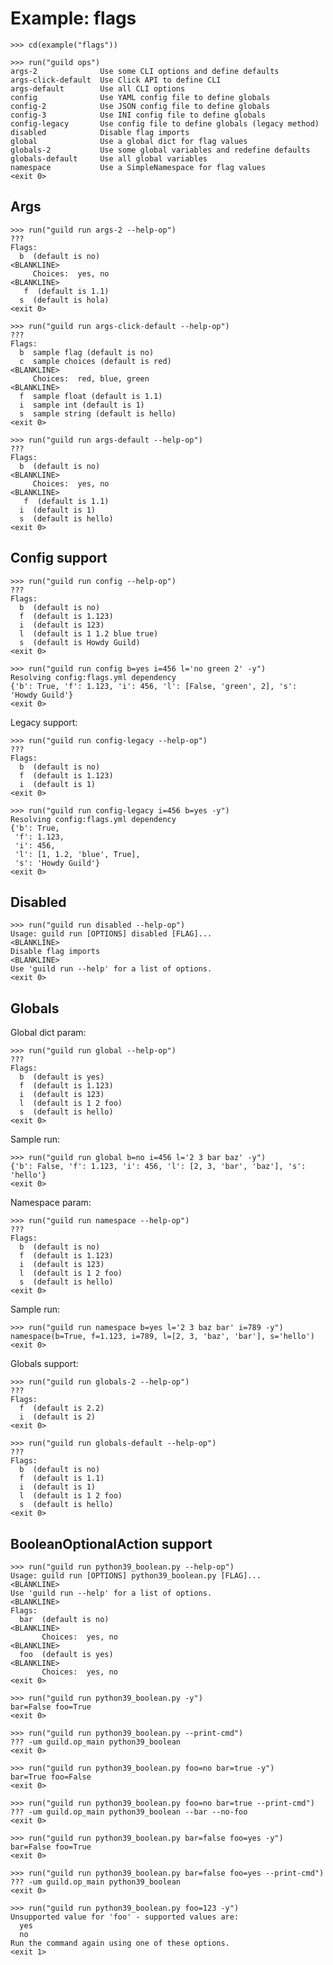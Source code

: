 # Example: flags

    >>> cd(example("flags"))

    >>> run("guild ops")
    args-2              Use some CLI options and define defaults
    args-click-default  Use Click API to define CLI
    args-default        Use all CLI options
    config              Use YAML config file to define globals
    config-2            Use JSON config file to define globals
    config-3            Use INI config file to define globals
    config-legacy       Use config file to define globals (legacy method)
    disabled            Disable flag imports
    global              Use a global dict for flag values
    globals-2           Use some global variables and redefine defaults
    globals-default     Use all global variables
    namespace           Use a SimpleNamespace for flag values
    <exit 0>

## Args

    >>> run("guild run args-2 --help-op")
    ???
    Flags:
      b  (default is no)
    <BLANKLINE>
         Choices:  yes, no
    <BLANKLINE>
       f  (default is 1.1)
      s  (default is hola)
    <exit 0>

    >>> run("guild run args-click-default --help-op")
    ???
    Flags:
      b  sample flag (default is no)
      c  sample choices (default is red)
    <BLANKLINE>
         Choices:  red, blue, green
    <BLANKLINE>
      f  sample float (default is 1.1)
      i  sample int (default is 1)
      s  sample string (default is hello)
    <exit 0>

    >>> run("guild run args-default --help-op")
    ???
    Flags:
      b  (default is no)
    <BLANKLINE>
         Choices:  yes, no
    <BLANKLINE>
       f  (default is 1.1)
      i  (default is 1)
      s  (default is hello)
    <exit 0>

## Config support

    >>> run("guild run config --help-op")
    ???
    Flags:
      b  (default is no)
      f  (default is 1.123)
      i  (default is 123)
      l  (default is 1 1.2 blue true)
      s  (default is Howdy Guild)
    <exit 0>

    >>> run("guild run config b=yes i=456 l='no green 2' -y")
    Resolving config:flags.yml dependency
    {'b': True, 'f': 1.123, 'i': 456, 'l': [False, 'green', 2], 's': 'Howdy Guild'}
    <exit 0>

Legacy support:

    >>> run("guild run config-legacy --help-op")
    ???
    Flags:
      b  (default is no)
      f  (default is 1.123)
      i  (default is 1)
    <exit 0>

    >>> run("guild run config-legacy i=456 b=yes -y")
    Resolving config:flags.yml dependency
    {'b': True,
     'f': 1.123,
     'i': 456,
     'l': [1, 1.2, 'blue', True],
     's': 'Howdy Guild'}
    <exit 0>

## Disabled

    >>> run("guild run disabled --help-op")
    Usage: guild run [OPTIONS] disabled [FLAG]...
    <BLANKLINE>
    Disable flag imports
    <BLANKLINE>
    Use 'guild run --help' for a list of options.
    <exit 0>

## Globals

Global dict param:

    >>> run("guild run global --help-op")
    ???
    Flags:
      b  (default is yes)
      f  (default is 1.123)
      i  (default is 123)
      l  (default is 1 2 foo)
      s  (default is hello)
    <exit 0>

Sample run:

    >>> run("guild run global b=no i=456 l='2 3 bar baz' -y")
    {'b': False, 'f': 1.123, 'i': 456, 'l': [2, 3, 'bar', 'baz'], 's': 'hello'}
    <exit 0>

Namespace param:

    >>> run("guild run namespace --help-op")
    ???
    Flags:
      b  (default is no)
      f  (default is 1.123)
      i  (default is 123)
      l  (default is 1 2 foo)
      s  (default is hello)
    <exit 0>

Sample run:

    >>> run("guild run namespace b=yes l='2 3 baz bar' i=789 -y")
    namespace(b=True, f=1.123, i=789, l=[2, 3, 'baz', 'bar'], s='hello')
    <exit 0>

Globals support:

    >>> run("guild run globals-2 --help-op")
    ???
    Flags:
      f  (default is 2.2)
      i  (default is 2)
    <exit 0>

    >>> run("guild run globals-default --help-op")
    ???
    Flags:
      b  (default is no)
      f  (default is 1.1)
      i  (default is 1)
      l  (default is 1 2 foo)
      s  (default is hello)
    <exit 0>

## BooleanOptionalAction support

    >>> run("guild run python39_boolean.py --help-op")
    Usage: guild run [OPTIONS] python39_boolean.py [FLAG]...
    <BLANKLINE>
    Use 'guild run --help' for a list of options.
    <BLANKLINE>
    Flags:
      bar  (default is no)
    <BLANKLINE>
           Choices:  yes, no
    <BLANKLINE>
      foo  (default is yes)
    <BLANKLINE>
           Choices:  yes, no
    <exit 0>

    >>> run("guild run python39_boolean.py -y")
    bar=False foo=True
    <exit 0>

    >>> run("guild run python39_boolean.py --print-cmd")
    ??? -um guild.op_main python39_boolean
    <exit 0>

    >>> run("guild run python39_boolean.py foo=no bar=true -y")
    bar=True foo=False
    <exit 0>

    >>> run("guild run python39_boolean.py foo=no bar=true --print-cmd")
    ??? -um guild.op_main python39_boolean --bar --no-foo
    <exit 0>

    >>> run("guild run python39_boolean.py bar=false foo=yes -y")
    bar=False foo=True
    <exit 0>

    >>> run("guild run python39_boolean.py bar=false foo=yes --print-cmd")
    ??? -um guild.op_main python39_boolean
    <exit 0>

    >>> run("guild run python39_boolean.py foo=123 -y")
    Unsupported value for 'foo' - supported values are:
      yes
      no
    Run the command again using one of these options.
    <exit 1>
